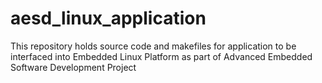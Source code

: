 # aesd_linux_application
This repository holds source code and makefiles for application to be interfaced into Embedded Linux Platform as part of Advanced Embedded Software Development Project
